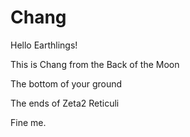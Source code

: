 # Chang

Hello Earthlings!

This is Chang from the Back of the Moon

The bottom of your ground

The ends of Zeta2 Reticuli 


Fine me.
